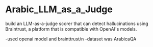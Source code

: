 # Arabic_LLM_as_a_Judge

build an LLM-as-a-judge scorer that can detect hallucinations using Braintrust, a  platform that is compatible with OpenAI's models.

-used openai model and brainttrust/n
-dataset was ArabicaQA
